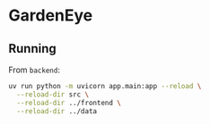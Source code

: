 
# GardenEye

## Running

From `backend`:
```bash
uv run python -m uvicorn app.main:app --reload \
  --reload-dir src \
  --reload-dir ../frontend \
  --reload-dir ../data
```

